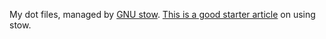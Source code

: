 My dot files, managed by [GNU stow](https://www.gnu.org/software/stow/manual/). [This is a good starter article](https://systemcrafters.net/managing-your-dotfiles/using-gnu-stow/) on using stow.
